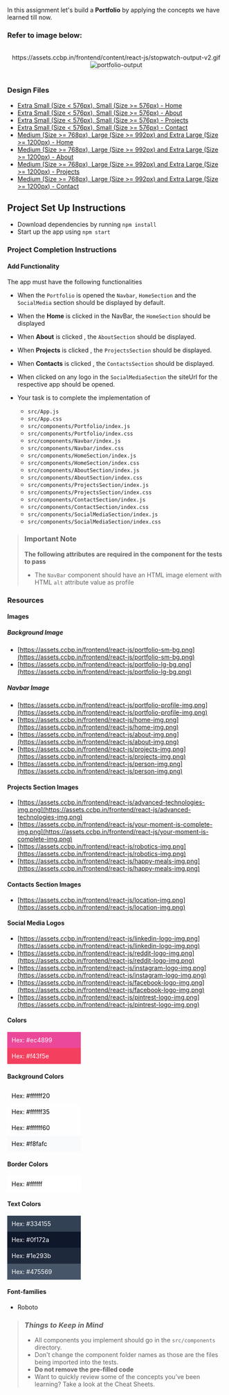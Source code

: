 In this assignment let's build a **Portfolio** by applying the concepts we have
learned till now.

### Refer to image below:

<br/>
<div style="text-align: center;">
https://assets.ccbp.in/frontend/content/react-js/stopwatch-output-v2.gif
<img src="http://assets.ccbp.in/frontend/content/react-js/portfolio-output.gif" alt="portfolio-output" style="max-width:70%;box-shadow:0 2.8px 2.2px rgba(0, 0, 0, 0.12)">

</div>

<br/>

### Design Files

- [Extra Small (Size < 576px), Small (Size >= 576px) - Home](http://assets.ccbp.in/frontend/content/react-js/portfolio-sm-home.png)
- [Extra Small (Size < 576px), Small (Size >= 576px) - About](http://assets.ccbp.in/frontend/content/react-js/portfolio-sm-about.png)
- [Extra Small (Size < 576px), Small (Size >= 576px) - Projects](http://assets.ccbp.in/frontend/content/react-js/portfolio-sm-projects.png)
- [Extra Small (Size < 576px), Small (Size >= 576px) - Contact](http://assets.ccbp.in/frontend/content/react-js/portfolio-sm-contact.png)
- [Medium (Size >= 768px), Large (Size >= 992px) and Extra Large (Size >= 1200px) - Home](http://assets.ccbp.in/frontend/content/react-js/portfolio-lg-home.png)
- [Medium (Size >= 768px), Large (Size >= 992px) and Extra Large (Size >= 1200px) - About](http://assets.ccbp.in/frontend/content/react-js/portfolio-lg-about.png)
- [Medium (Size >= 768px), Large (Size >= 992px) and Extra Large (Size >= 1200px) - Projects](http://assets.ccbp.in/frontend/content/react-js/portfolio-lg-projects.png)
- [Medium (Size >= 768px), Large (Size >= 992px) and Extra Large (Size >= 1200px) - Contact](http://assets.ccbp.in/frontend/content/react-js/portfolio-lg-contact.png)

## Project Set Up Instructions

- Download dependencies by running `npm install`
- Start up the app using `npm start`

### Project Completion Instructions

#### Add Functionality

The app must have the following functionalities

- When the `Portfolio` is opened the `Navbar`, `HomeSection` and the
  `SocialMedia` section should be displayed by default.
- When the **Home** is clicked in the NavBar, the `HomeSection` should be
  displayed
- When **About** is clicked , the `AboutSection` should be displayed.
- When **Projects** is clicked , the `ProjectsSection` should be displayed.
- When **Contacts** is clicked , the `ContactsSection` should be displayed.
- When clicked on any logo in the `SocialMediaSection` the siteUrl for the
  respective app should be opened.

- Your task is to complete the implementation of
  - `src/App.js`
  - `src/App.css`
  - `src/components/Portfolio/index.js`
  - `src/components/Portfolio/index.css`
  - `src/components/Navbar/index.js`
  - `src/components/Navbar/index.css`
  - `src/components/HomeSection/index.js`
  - `src/components/HomeSection/index.css`
  - `src/components/AboutSection/index.js`
  - `src/components/AboutSection/index.css`
  - `src/components/ProjectsSection/index.js`
  - `src/components/ProjectsSection/index.css`
  - `src/components/ContactSection/index.js`
  - `src/components/ContactSection/index.css`
  - `src/components/SocialMediaSection/index.js`
  - `src/components/SocialMediaSection/index.css`

> ### Important Note
>
> **The following attributes are required in the component for the tests to
> pass**
>
> - The `NavBar` component should have an HTML image element with HTML `alt`
>   attribute value as profile

### Resources

#### Images

##### Background Image

- [https://assets.ccbp.in/frontend/react-js/portfolio-sm-bg.png](https://assets.ccbp.in/frontend/react-js/portfolio-sm-bg.png)
- [https://assets.ccbp.in/frontend/react-js/portfolio-lg-bg.png](https://assets.ccbp.in/frontend/react-js/portfolio-lg-bg.png)

##### Navbar Image

- [https://assets.ccbp.in/frontend/react-js/portfolio-profile-img.png](https://assets.ccbp.in/frontend/react-js/portfolio-profile-img.png)
- [https://assets.ccbp.in/frontend/react-js/home-img.png](https://assets.ccbp.in/frontend/react-js/home-img.png)
- [https://assets.ccbp.in/frontend/react-js/about-img.png](https://assets.ccbp.in/frontend/react-js/about-img.png)
- [https://assets.ccbp.in/frontend/react-js/projects-img.png](https://assets.ccbp.in/frontend/react-js/projects-img.png)
- [https://assets.ccbp.in/frontend/react-js/person-img.png](https://assets.ccbp.in/frontend/react-js/person-img.png)

#### Projects Section Images

- [https://assets.ccbp.in/frontend/react-js/advanced-technologies-img.png](https://assets.ccbp.in/frontend/react-js/advanced-technologies-img.png)
- [https://assets.ccbp.in/frontend/react-js/your-moment-is-complete-img.png](https://assets.ccbp.in/frontend/react-js/your-moment-is-complete-img.png)
- [https://assets.ccbp.in/frontend/react-js/robotics-img.png](https://assets.ccbp.in/frontend/react-js/robotics-img.png)
- [https://assets.ccbp.in/frontend/react-js/happy-meals-img.png](https://assets.ccbp.in/frontend/react-js/happy-meals-img.png)

#### Contacts Section Images

- [https://assets.ccbp.in/frontend/react-js/location-img.png](https://assets.ccbp.in/frontend/react-js/location-img.png)

#### Social Media Logos

- [https://assets.ccbp.in/frontend/react-js/linkedin-logo-img.png](https://assets.ccbp.in/frontend/react-js/linkedin-logo-img.png)
- [https://assets.ccbp.in/frontend/react-js/reddit-logo-img.png](https://assets.ccbp.in/frontend/react-js/reddit-logo-img.png)
- [https://assets.ccbp.in/frontend/react-js/instagram-logo-img.png](https://assets.ccbp.in/frontend/react-js/instagram-logo-img.png)
- [https://assets.ccbp.in/frontend/react-js/facebook-logo-img.png](https://assets.ccbp.in/frontend/react-js/facebook-logo-img.png)
- [https://assets.ccbp.in/frontend/react-js/pintrest-logo-img.png](https://assets.ccbp.in/frontend/react-js/pintrest-logo-img.png)

#### Colors

<div style="background-color: #ec4899 ; width: 150px; padding: 10px; color: white">Hex: #ec4899</div>
<div style="background-color: #f43f5e ; width: 150px; padding: 10px; color: white">Hex: #f43f5e</div>

#### Background Colors

<div style="background-color: #ffffff20 ; width: 150px; padding: 10px; color: black">Hex: #ffffff20</div>
<div style="background-color: #ffffff35 ; width: 150px; padding: 10px; color: black">Hex: #ffffff35</div>
<div style="background-color: #ffffff60 ; width: 150px; padding: 10px; color: black">Hex: #ffffff60</div>
<div style="background-color: #f8fafc ; width: 150px; padding: 10px; color: black">Hex: #f8fafc</div>

#### Border Colors

<div style="background-color: #ffffff ; width: 150px; padding: 10px; color: black">Hex: #ffffff</div>

#### Text Colors

<div style="background-color: #334155 ; width: 150px; padding: 10px; color: white">Hex: #334155</div>
<div style="background-color: #0f172a ; width: 150px; padding: 10px; color: white">Hex: #0f172a</div>
<div style="background-color: #1e293b ; width: 150px; padding: 10px; color: white">Hex: #1e293b</div>
<div style="background-color: #475569 ; width: 150px; padding: 10px; color: white">Hex: #475569</div>

#### Font-families

- Roboto

> ### _Things to Keep in Mind_
>
> - All components you implement should go in the `src/components` directory.
> - Don't change the component folder names as those are the files being
>   imported into the tests.
> - **Do not remove the pre-filled code**
> - Want to quickly review some of the concepts you’ve been learning? Take a
>   look at the Cheat Sheets.
